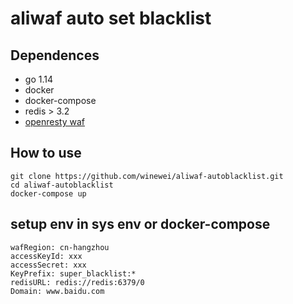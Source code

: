 # aliwaf auto set blacklist

## Dependences
- go 1.14
- docker
- docker-compose
- redis > 3.2
- [openresty waf](https://github.com/winewei/lua-waf)

## How to use
```shell script
git clone https://github.com/winewei/aliwaf-autoblacklist.git
cd aliwaf-autoblacklist
docker-compose up
```
## setup env in sys env or docker-compose
```shell script
wafRegion: cn-hangzhou
accessKeyId: xxx
accessSecret: xxx
KeyPrefix: super_blacklist:*
redisURL: redis://redis:6379/0
Domain: www.baidu.com
```


